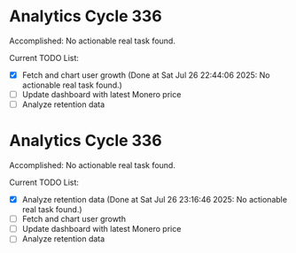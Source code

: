 # Analytics Cycle 336

Accomplished: No actionable real task found.

Current TODO List:

- [x] Fetch and chart user growth  (Done at Sat Jul 26 22:44:06 2025: No actionable real task found.)
- [ ] Update dashboard with latest Monero price
- [ ] Analyze retention data

# Analytics Cycle 336

Accomplished: No actionable real task found.

Current TODO List:

- [x] Analyze retention data  (Done at Sat Jul 26 23:16:46 2025: No actionable real task found.)
- [ ] Fetch and chart user growth
- [ ] Update dashboard with latest Monero price
- [ ] Analyze retention data